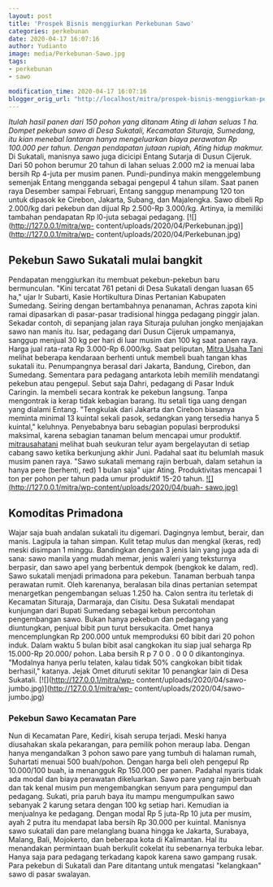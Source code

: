 ```yaml
---
layout: post
title: 'Prospek Bisnis menggiurkan Perkebunan Sawo'
categories: perkebunan
date: 2020-04-17 16:07:16
author: Yudianto
image: media/Perkebunan-Sawo.jpg
tags:
- perkebunan
- sawo

modification_time: 2020-04-17 16:07:16
blogger_orig_url: "http://localhost/mitra/prospek-bisnis-menggiurkan-perkebunan.html"
---
```


_Itulah hasil panen dari 150 pohon yang ditanam Ating di lahan seluas 1 ha.
Dompet pekebun sawo di Desa Sukatali, Kecamatan Situraja, Sumedang, itu kian
menebal lantaran hanya mengeluarkan biaya perawatan Rp 100.000 per tahun.
Dengan pendapatan jutaan rupiah, Ating hidup makmur._ Di Sukatali, manisnya
sawo juga dicicipi Entang Sutarja di Dusun Cijeruk. Dari 50 pohon berumur 20
tahun di lahan seluas 2.000 m2 ia menuai laba bersih Rp 4-juta per musim
panen. Pundi-pundinya makin menggelembung semenjak Entang mengganda sebagai
pengepul 4 tahun silam. Saat panen raya Desember sampai Februari, Entang
sanggup menampung 120 ton untuk dipasok ke Cirebon, Jakarta, Subang, dan
Majalengka. Sawo dibeli Rp 2.000/kg dari pekebun dan dijual Rp 2.500-Rp
3.000/kg. Artinya, ia memiliki tambahan pendapatan Rp l0-juta sebagai
pedagang. [![](http://127.0.0.1/mitra/wp-
content/uploads/2020/04/Perkebunan.jpg)](http://127.0.0.1/mitra/wp-
content/uploads/2020/04/Perkebunan.jpg)

## Pekebun Sawo Sukatali mulai bangkit

Pendapatan menggiurkan itu membuat pekebun-pekebun baru bermunculan. "Kini
tercatat 761 petani di Desa Sukatali dengan luasan 65 ha," ujar Ir Subarti,
Kasie Hortikultura Dinas Pertanian Kabupaten Sumedang. Seiring dengan
bertambahnya penanaman, Achras zapota kini ramai dipasarkan di pasar-pasar
tradisional hingga pedagang pinggir jalan. Sekadar contoh, di sepanjang jalan
raya Situraja puluhan jongko menjajakan sawo nan manis itu. Isar, pedagang
dari Dusun Cijeruk umpamanya, sanggup menjual 30 kg per hari di luar musim dan
100 kg saat panen raya. Harga jual rata-rata Rp 3.000-Rp 6.000/kg. Saat
peliputan, [Mitra Usaha Tani](http://127.0.0.1/mitra) melihat beberapa
kendaraan berhenti untuk membeli buah tangan khas sukatali itu. Penumpangnya
berasal dari Jakarta, Bandung, Cirebon, dan Sumedang. Sementara para pedagang
antarkota lebih memilih mendatangi pekebun atau pengepul. Sebut saja Dahri,
pedagang di Pasar Induk Caringin. Ia membeli secara kontrak ke pekebun
langsung. Tanpa mengontrak ia kerap tidak kebagian barang. Itu setali tiga
uang dengan yang dialami Entang. "Tengkulak dari Jakarta dan Cirebon biasanya
meminta minimal 13 kuintal sekali pasok, sedangkan yang tersedia hanya 5
kuintal," keluhnya. Penyebabnya baru sebagian populasi berproduksi maksimal,
karena sebagian tanaman belum mencapai umur produktif.
[mitrausahatani](http://127.0.0.1/mitra/) melihat buah seukuran telur ayam
bergelayutan di setiap cabang sawo ketika berkunjung akhir Juni. Padahal saat
itu belumlah masuk musim panen raya. "Sawo sukatali memang rajin berbuah,
dalam setahun ia hanya pere (berhenti, red) 1 bulan saja" ujar Ating.
Produktivitas mencapai 1 ton per pohon per tahun pada umur produktif 15-20
tahun. [![](http://127.0.0.1/mitra/wp-content/uploads/2020/04/buah-
sawo.jpg)](http://127.0.0.1/mitra/wp-content/uploads/2020/04/buah-sawo.jpg)

## Komoditas Primadona

Wajar saja buah andalan sukatali itu digemari. Dagingnya lembut, berair, dan
manis. Lagipula ia tahan simpan. Kulit tetap mulus dan mengkal (keras, red)
meski disimpan 1 minggu. Bandingkan dengan 3 jenis lain yang juga ada di sana:
sawo manila yang mudah memar, jenis waleri yang teksturnya berpasir, dan sawo
apel yang berbentuk dempok (bengkok ke dalam, red). Sawo sukatali menjadi
primadona para pekebun. Tanaman berbuah tanpa perawatan rumit. Oleh karenanya,
beralasan bila dinas pertanian setempat menargetkan pengembangan seluas 1.250
ha. Calon sentra itu terletak di Kecamatan Situraja, Darmaraja, dan Cisitu.
Desa Sukatali mendapat kunjungan dari Bupati Sumedang sebagai kebun
percontohan pengembangan sawo. Bukan hanya pekebun dan pedagang yang
diuntungkan, penjual bibit pun turut bersukacita. Omet hanya mencemplungkan Rp
200.000 untuk memproduksi 60 bibit dari 20 pohon induk. Dalam waktu 5 bulan
bibit asal cangkokan itu siap jual seharga Rp 15.000-Rp 20.000/ pohon. Laba
bersih R p 7 0 0 . 0 0 0 dikantonginya. "Modalnya hanya perlu telaten, kalau
tidak 50% cangkokan bibit tidak berhasil," katanya. Jejak Omet dituruti
sekitar 10 penangkar lain di Desa Sukatali. [![](http://127.0.0.1/mitra/wp-
content/uploads/2020/04/sawo-jumbo.jpg)](http://127.0.0.1/mitra/wp-
content/uploads/2020/04/sawo-jumbo.jpg)

### Pekebun Sawo Kecamatan Pare

Nun di Kecamatan Pare, Kediri, kisah serupa terjadi. Meski hanya diusahakan
skala pekarangan, para pemilik pohon meraup laba. Dengan hanya mengandalkan 3
pohon sawo pare yang tumbuh di halaman rumah, Suhartati menuai 500 buah/pohon.
Dengan harga beli oleh pengepul Rp 10.000/100 buah, ia menangguk Rp 150.000
per panen. Padahal nyaris tidak ada modal dan biaya perawatan dikeluarkan.
Sawo pare yang rajin berbuah dan tak kenal musim pun mengembangkan senyum para
pengumpul dan pedagang. Sukati, pria paruh baya itu mampu mengumpulkan sawo
sebanyak 2 karung setara dengan 100 kg setiap hari. Kemudian ia menjualnya ke
pedagang. Dengan modal Rp 5 juta-Rp 10 juta per musim, ayah 2 putra itu
mendapat laba bersih Rp 30.000 per kuintal. Manisnya sawo sukatali dan pare
melanglang buana hingga ke Jakarta, Surabaya, Malang, Bali, Mojokerto, dan
beberapa kota di Kalimantan. Hal itu menandakan permintaan buah berkulit
cokelat itu sebenarnya terbuka lebar. Hanya saja para pedagang terkadang kapok
karena sawo gampang rusak. Para pekebun di Sukatali dan Pare ditantang untuk
mengatasi "kelangkaan" sawo di pasar swalayan.


